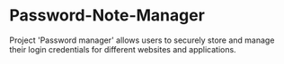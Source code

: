 # Password-Note-Manager
Project 'Password manager'  allows users to securely store and manage their login credentials for different websites and applications. 
